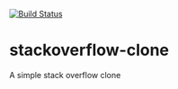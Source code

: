 [![Build Status](https://travis-ci.com/davidokonji/stackoverflow-clone.svg?branch=develop)](https://travis-ci.com/davidokonji/stackoverflow-clone)

# stackoverflow-clone
A simple stack overflow clone
